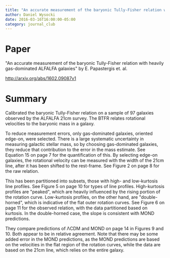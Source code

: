 ```yaml
---
title: "An accurate measurement of the baryonic Tully-Fisher relation with heavily gas-dominated ALFALFA galaxies"
author: Daniel Wysocki
date: 2016-03-16T16:00:00-05:00
category: journal_club
---
```


# Paper

"An accurate measurement of the baryonic Tully-Fisher relation with heavily gas-dominated ALFALFA galaxies" by E. Papastergis et. al.

<http://arxiv.org/abs/1602.09087v1>


# Summary

Calibrated the baryonic Tully-Fisher relation on a sample of 97 galaxies observed by the ALFALFA 21cm survey. The BTFR relates rotational velocities to the baryonic mass in a galaxy.

To reduce measurement errors, only gas-dominated galaxies, oriented edge-on, were selected. There is a large systematic uncertainty in measuring galactic stellar mass, so by choosing gas-dominated galaxies, they reduce that contribution to the error in the mass estimate. See Equation 15 on page 7 for the quantification of this. By selecting edge-on galaxies, the rotational velocity can be measured with the width of the 21cm line, after it has been shifted to the rest-frame. See Figure 2 on page 8 for the raw relation.

This has been partitioned into subsets, those with high- and low-kurtosis line profiles. See Figure 5 on page 10 for types of line profiles. High-kurtosis profiles are "peaked", which are heavily influenced by the rising portion of the rotation curve. Low-kurtosis profiles, on the other hand, are "double-horned", which is indicative of the flat outer rotation curves. See Figure 6 on page 11 for the observed relation, with the data partitioned based on kurtosis. In the double-horned case, the slope is consistent with MOND predictions.

They compare predictions of ΛCDM and MOND on page 14 in Figures 9 and 10. Both appear to be in relative agreement. Note that there may be some added error in the MOND predictions, as the MOND predictions are based on the velocities in the flat region of the rotation curves, while the data are based on the 21cm line, which relies on the entire galaxy.
